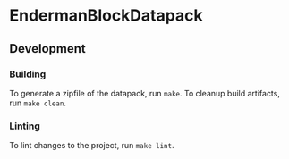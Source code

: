 # EndermanBlockDatapack

## Development

### Building

To generate a zipfile of the datapack, run `make`. To cleanup build artifacts, run `make clean`.

### Linting

To lint changes to the project, run `make lint`.
